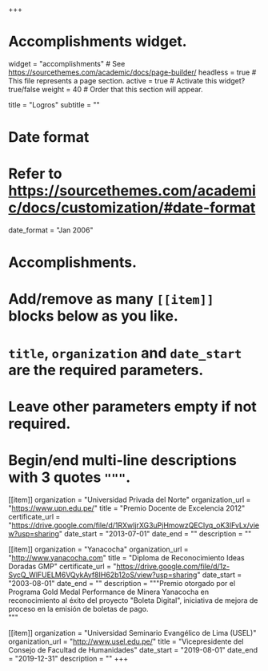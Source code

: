 +++
# Accomplishments widget.
widget = "accomplishments"  # See https://sourcethemes.com/academic/docs/page-builder/
headless = true  # This file represents a page section.
active = true  # Activate this widget? true/false
weight = 40  # Order that this section will appear.

title = "Logros"
subtitle = ""

# Date format
#   Refer to https://sourcethemes.com/academic/docs/customization/#date-format
date_format = "Jan 2006"

# Accomplishments.
#   Add/remove as many `[[item]]` blocks below as you like.
#   `title`, `organization` and `date_start` are the required parameters.
#   Leave other parameters empty if not required.
#   Begin/end multi-line descriptions with 3 quotes `"""`.
  
[[item]]
  organization = "Universidad Privada del Norte"
  organization_url = "https://www.upn.edu.pe/"
  title = "Premio Docente de Excelencia 2012"
  certificate_url = "https://drive.google.com/file/d/1RXwIjrXG3uPjHmowzQEClyq_oK3IFvLx/view?usp=sharing"
  date_start = "2013-07-01"
  date_end = ""
  description = ""

[[item]]
  organization = "Yanacocha"
  organization_url = "http://www.yanacocha.com"
  title = "Diploma de Reconocimiento Ideas Doradas GMP"
  certificate_url = "https://drive.google.com/file/d/1z-SycQ_WlFUELM6VQykAyf8IH62b12oS/view?usp=sharing"
  date_start = "2003-08-01"
  date_end = ""
  description = """Premio otorgado por el Programa Gold Medal Performance de Minera Yanacocha en reconocimiento al éxito del proyecto "Boleta Digital", iniciativa de mejora de proceso en la emisión de boletas de pago.  
  """
  
[[item]]
  organization = "Universidad Seminario Evangélico de Lima (USEL)"
  organization_url = "http://www.usel.edu.pe/"
  title = "Vicepresidente del Consejo de Facultad de Humanidades"
  date_start = "2019-08-01"
  date_end = "2019-12-31"
  description = ""
+++
